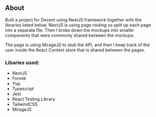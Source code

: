 ## About

Built a project for Decent using NextJS framework together with the libraries listed below. NextJS is using page routing so split up each page into a separate file. Then I broke down the mockups into smaller components that were commonly shared between the mockups.

The page is using MirageJS to stub the API, and then I keep track of the user inside the React Context store that is shared between the pages.

### Libaries used:

- NextJS
- Formik
- Yup
- Typescript
- Jest
- React Testing Library
- TailwindCSS
- MirageJS
